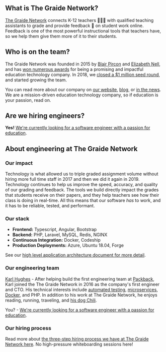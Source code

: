 ## What is The Graide Network?

[The Graide Network](https://www.thegraidenetwork.com/) connects K-12 teachers 👩🏽‍🏫 with qualified teaching assistants to grade and provide feedback 📝 on student work online. Feedback is one of the most powerful instructional tools that teachers have, so we help them give them more of it to their students.

## Who is on the team?

The Graide Network was founded in 2015 by [Blair Pircon](https://www.linkedin.com/in/blairmpircon/) and [Elizabeth Nell](https://www.linkedin.com/in/enell/), and has [won numerous awards](https://www.thegraidenetwork.com/awards-recognitions/) for being a promising and impactful education technology company. In 2018, we [closed a $1 million seed round](https://www.thegraidenetwork.com/blog-all/graidenetwork-announces-1-million-seed-round), and started growing the team.

You can read more about our company on [our website](https://www.thegraidenetwork.com/), [blog](https://www.thegraidenetwork.com/blog/), or [in the news](https://www.thegraidenetwork.com/news/). We are a mission-driven education technology company, so if education is your passion, read on. 

## Are we hiring engineers?

**Yes!** [We're currently looking for a software engineer with a passion for education](https://github.com/thegraidenetwork/job-openings/blob/master/positions/software-engineer.md).

## About engineering at The Graide Network

### Our impact

Technology is what allowed us to triple graded assignment volume without hiring more full time staff in 2017 and then we did it again in 2019. Technology continues to help us improve the speed, accuracy, and quality of our grading and feedback. The tools we build directly impact the grades that students receive on their papers, and they help teachers see how their class is doing in real-time. All this means that our software _has_ to work, and it has to be reliable, tested, and performant.

### Our stack

- **Frontend:** Typescript, Angular, Bootstrap
- **Backend:** PHP, Laravel, MySQL, Redis, NGINX
- **Continuous Integration:** Docker, Codeship
- **Production Deployments:** Azure, Ubuntu 18.04, Forge

See our [high level application architecture document for more detail](https://docs.google.com/drawings/d/1gHQoLr_zEwwn1o-pqSG7DSjPj-as58DbDlGBqVM1G7U/edit?usp=sharing).

### Our engineering team

[Karl Hughes](https://www.linkedin.com/in/karllhughes/) - After helping build the first engineering team at [Packback](https://www.packback.co/), Karl joined the The Graide Network in 2016 as the company's first engineer and CTO. His technical interests include [automated testing](https://www.youtube.com/watch?v=NcQryexNKhM), [microservices](https://www.youtube.com/watch?v=Q8iqzB0za6A), [Docker](https://www.karllhughes.com/posts/shiphp-book), and PHP. In addition to his work at The Graide Network, he enjoys reading, running, traveling, and [his dog Chili](https://www.instagram.com/urbanmutt_chilidog/).

You? - [We're currently looking for a software engineer with a passion for education](https://github.com/thegraidenetwork/job-openings/blob/master/positions/software-engineer.md).

### Our hiring process

Read more about [the three-step hiring process we have at The Graide Network here](https://github.com/thegraidenetwork/job-openings/blob/master/process.md). No high-pressure whiteboarding sessions here!
